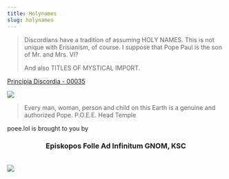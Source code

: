 ```yaml
---
title: Holynames
slug: holynames
---
```


> Discordians have a tradition of assuming HOLY NAMES. This is not unique with Erisianism, of course. I suppose that Pope Paul is the son of Mr. and Mrs. VI?
>
> And also TITLES OF MYSTICAL IMPORT.

<attr><a href="/discordia/#00035">Principia Discordia - 00035</a></attr>

<img class="flush" src="/pd/00036.sm.png" data-source="Principia Discordia 00036" data-link="/discordia/#00036" >

> Every man, woman, person and child on this Earth is a genuine and authorized Pope.
<attr>P.O.E.E. Head Temple</attr>


<p class="center">poee.lol is brought to you by
  <h3 style="text-align: center">Episkopos Folle Ad Infinitum GNOM, KSC</h3>
  <br><img src="/image/inf.sm.png">
</p>
